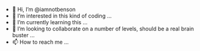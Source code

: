 - 👋 Hi, I’m @iamnotbenson
- 👀 I’m interested in this kind of coding ...
- 🌱 I’m currently learning this  ...
- 💞️ I’m looking to collaborate on a number of levels,  should be a real brain buster ...
- 📫 How to reach me ...

<!---
iamnotbenson/iamnotbenson is a ✨ special ✨ repository because its `README.md` (this file) appears on your GitHub profile.
You can click the Preview link to take a look at your changes.
--->
